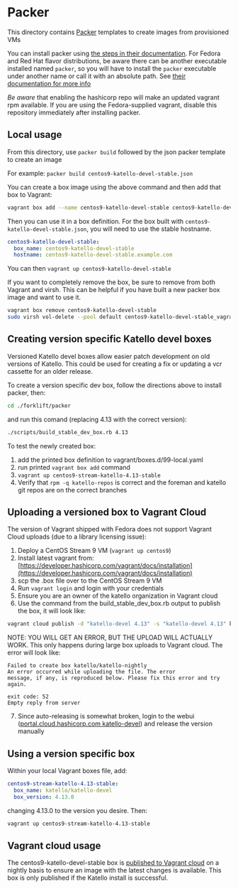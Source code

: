 # Packer

This directory contains [Packer](https://www.packer.io) templates to create images from provisioned VMs

You can install packer using [the steps in their documentation](https://developer.hashicorp.com/packer/tutorials/docker-get-started/get-started-install-cli). For Fedora and Red Hat flavor distributions, be aware there can be another executable installed named `packer`, so you will have to install the `packer` executable under another name or call it with an absolute path. See [their documentation for more info](https://developer.hashicorp.com/packer/tutorials/docker-get-started/get-started-install-cli#troubleshooting)

*Be aware* that enabling the hashicorp repo will make an updated vagrant rpm available. If you are using the Fedora-supplied vagrant, disable this repository immediately after installing packer.

## Local usage

From this directory, use `packer build` followed by the json packer template to create an image

For example: `packer build centos9-katello-devel-stable.json`

You can create a box image using the above command and then add that box to Vagrant:

```sh
vagrant box add --name centos9-katello-devel-stable centos9-katello-devel-stable.box
```

Then you can use it in a box definition. For the box built with `centos9-katello-devel-stable.json`, you will need to use the stable hostname.

```yaml
centos9-katello-devel-stable:
  box_name: centos9-katello-devel-stable
  hostname: centos9-katello-devel-stable.example.com
```

You can then `vagrant up centos9-katello-devel-stable`

If you want to completely remove the box, be sure to remove from both Vagrant and virsh. This can be helpful if you have built a new packer box image and want to use it.

```sh
vagrant box remove centos9-katello-devel-stable
sudo virsh vol-delete --pool default centos9-katello-devel-stable_vagrant_box_image_0.img
```

## Creating version specific Katello devel boxes

Versioned Katello devel boxes allow easier patch development on old versions of Katello. This could be used for creating a fix or updating a vcr cassette for an older release.

To create a version specific dev box, follow the directions above to install packer, then:

```sh
cd ./forklift/packer
```

and run this comand (replacing 4.13 with the correct version):

```sh
./scripts/build_stable_dev_box.rb 4.13
```

To test the newly created box:

1. add the printed box definition to vagrant/boxes.d/99-local.yaml
2. run printed `vagrant box add` command
3. `vagrant up centos9-stream-katello-4.13-stable`
4. Verify that `rpm -q katello-repos` is correct and the foreman and katello git repos are on the correct branches

## Uploading a versioned box to Vagrant Cloud

The version of Vagrant shipped with Fedora does not support Vagrant Cloud uploads (due to a library licensing issue):

1. Deploy a CentOS Stream 9 VM (`vagrant up centos9`)
2. Install latest vagrant from: [https://developer.hashicorp.com/vagrant/docs/installation](https://developer.hashicorp.com/vagrant/docs/installation)
3. scp the .box file over to the CentOS Stream 9 VM
4. Run `vagrant login` and login with your credentials
5. Ensure you are an owner of the katello organization in Vagrant cloud
6. Use the command from the build_stable_dev_box.rb output to publish the box, it will look like:

```sh
vagrant cloud publish -d "katello-devel 4.13" -s "katello-devel 4.13" katello/katello-devel 4.13.0 libvirt centos9-stream-katello-4.13-stable.box
```

NOTE: YOU WILL GET AN ERROR, BUT THE UPLOAD WILL ACTUALLY WORK.  This only happens during large box uploads to Vagrant cloud.  The error will look like:

```text
Failed to create box katello/katello-nightly
An error occurred while uploading the file. The error
message, if any, is reproduced below. Please fix this error and try
again.

exit code: 52
Empty reply from server
```

7. Since auto-releasing is somewhat broken, login to the webui ([portal.cloud.hashicorp.com katello-devel](https://portal.cloud.hashicorp.com/vagrant/discover/katello/katello-devel)) and release the version manually

## Using a version specific box

Within your local Vagrant boxes file, add:

```yaml
centos9-stream-katello-4.13-stable:
  box_name: katello/katello-devel
  box_version: 4.13.0
```

changing 4.13.0 to the version you desire. Then:

```sh
vagrant up centos9-stream-katello-4.13-stable
```

## Vagrant cloud usage

The centos9-katello-devel-stable box is [published to Vagrant cloud](https://portal.cloud.hashicorp.com/vagrant/discover/katello/katello-devel) on a nightly basis to ensure an image with the latest changes is available. This box is only published if the Katello install is successful.
